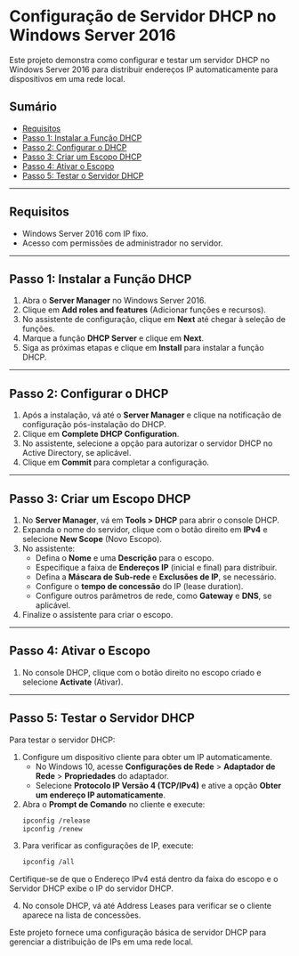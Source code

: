 # Configuração de Servidor DHCP no Windows Server 2016

Este projeto demonstra como configurar e testar um servidor DHCP no Windows Server 2016 para distribuir endereços IP automaticamente para dispositivos em uma rede local.

## Sumário
- [Requisitos](#requisitos)
- [Passo 1: Instalar a Função DHCP](#passo-1-instalar-a-função-dhcp)
- [Passo 2: Configurar o DHCP](#passo-2-configurar-o-dhcp)
- [Passo 3: Criar um Escopo DHCP](#passo-3-criar-um-escopo-dhcp)
- [Passo 4: Ativar o Escopo](#passo-4-ativar-o-escopo)
- [Passo 5: Testar o Servidor DHCP](#passo-5-testar-o-servidor-dhcp)

---

## Requisitos
- Windows Server 2016 com IP fixo.
- Acesso com permissões de administrador no servidor.

---

## Passo 1: Instalar a Função DHCP
1. Abra o **Server Manager** no Windows Server 2016.
2. Clique em **Add roles and features** (Adicionar funções e recursos).
3. No assistente de configuração, clique em **Next** até chegar à seleção de funções.
4. Marque a função **DHCP Server** e clique em **Next**.
5. Siga as próximas etapas e clique em **Install** para instalar a função DHCP.

---

## Passo 2: Configurar o DHCP
1. Após a instalação, vá até o **Server Manager** e clique na notificação de configuração pós-instalação do DHCP.
2. Clique em **Complete DHCP Configuration**.
3. No assistente, selecione a opção para autorizar o servidor DHCP no Active Directory, se aplicável.
4. Clique em **Commit** para completar a configuração.

---

## Passo 3: Criar um Escopo DHCP
1. No **Server Manager**, vá em **Tools > DHCP** para abrir o console DHCP.
2. Expanda o nome do servidor, clique com o botão direito em **IPv4** e selecione **New Scope** (Novo Escopo).
3. No assistente:
   - Defina o **Nome** e uma **Descrição** para o escopo.
   - Especifique a faixa de **Endereços IP** (inicial e final) para distribuir.
   - Defina a **Máscara de Sub-rede** e **Exclusões de IP**, se necessário.
   - Configure o **tempo de concessão** do IP (lease duration).
   - Configure outros parâmetros de rede, como **Gateway** e **DNS**, se aplicável.
4. Finalize o assistente para criar o escopo.

---

## Passo 4: Ativar o Escopo
1. No console DHCP, clique com o botão direito no escopo criado e selecione **Activate** (Ativar).

---

## Passo 5: Testar o Servidor DHCP
Para testar o servidor DHCP:
1. Configure um dispositivo cliente para obter um IP automaticamente.
   - No Windows 10, acesse **Configurações de Rede** > **Adaptador de Rede** > **Propriedades** do adaptador.
   - Selecione **Protocolo IP Versão 4 (TCP/IPv4)** e ative a opção **Obter um endereço IP automaticamente**.
2. Abra o **Prompt de Comando** no cliente e execute:
   ```bash
   ipconfig /release
   ipconfig /renew
3. Para verificar as configurações de IP, execute:
   ```bash
   ipconfig /all
  Certifique-se de que o Endereço IPv4 está dentro da faixa do escopo e o Servidor DHCP exibe o IP do servidor DHCP.
  
4. No console DHCP, vá até Address Leases para verificar se o cliente aparece na lista de concessões.

Este projeto fornece uma configuração básica de servidor DHCP para gerenciar a distribuição de IPs em uma rede local.
